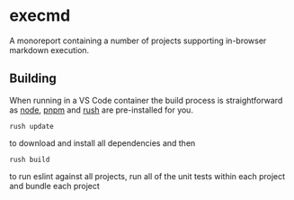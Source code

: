 # execmd

A monoreport containing a number of projects supporting in-browser markdown execution.

## Building

When running in a VS Code container the build process is straightforward as [node](https://nodejs.org/en/), [pnpm](https://pnpm.io) and [rush](https://rushjs.io) are pre-installed for you.

```
rush update
```

to download and install all dependencies and then

```
rush build
```

to run eslint against all projects, run all of the unit tests within each project and bundle each project
